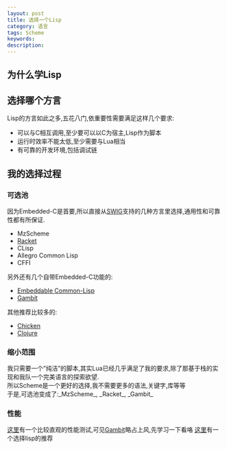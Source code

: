 ```yaml
---
layout: post
title: 选择一个Lisp
category: 语言
tags: Scheme
keywords: 
description: 
---
```

## 为什么学Lisp

## 选择哪个方言
Lisp的方言如此之多,五花八门,依重要性需要满足这样几个要求:

* 可以与C相互调用,至少要可以以C为宿主,Lisp作为脚本
* 运行时效率不能太低,至少需要与Lua相当
* 有可靠的开发环境,包括调试链

## 我的选择过程
### 可选池
因为Embedded-C是首要,所以直接从[SWIG][1]支持的几种方言里选择,通用性和可靠性都有所保证.

* MzScheme
* [Racket][2]
* CLisp
* Allegro Common Lisp
* CFFI

另外还有几个自带Embedded-C功能的:

* [Embeddable Common-Lisp][3]
* [Gambit][4]

其他推荐比较多的:
* [Chicken][5]
* [Clojure][6]

### 缩小范围
我只需要一个”纯洁”的脚本,其实Lua已经几乎满足了我的要求,除了那基于栈的实现和我队一个完美语言的探索欲望.  
所以Scheme是一个更好的选择,我不需要更多的语法,关键字,库等等  
于是,可选池变成了:\_MzScheme_, \_Racket_, \_Gambit\_

### 性能
[这里][7]有一个比较直观的性能测试,可见[Gambit][8]略占上风,先学习一下看咯
[这里][9]有一个选择lisp的推荐

[1]:	http://www.swig.org/
[2]:	http://racket-lang.org/
[3]:	http://sourceforge.net/projects/ecls/
[4]:	http://gambitscheme.org/
[5]:	http://www.call-cc.org/
[6]:	http://clojure.org/
[7]:	http://www.iro.umontreal.ca/~gambit/bench.html
[8]:	http://gambitscheme.org/
[9]:	https://pubby8.wordpress.com/2012/03/22/scheme-with-c/